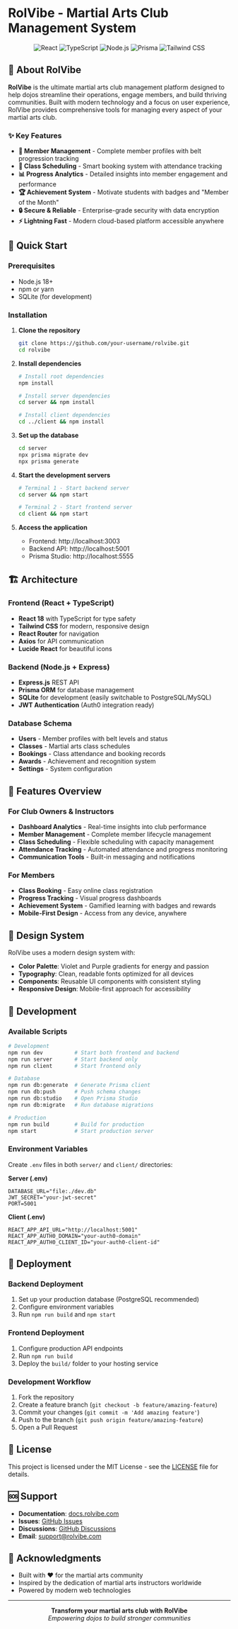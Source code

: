 # RolVibe - Martial Arts Club Management System

<div align="center">
  <img src="https://img.shields.io/badge/React-18.2.0-blue?style=for-the-badge&logo=react" alt="React" />
  <img src="https://img.shields.io/badge/TypeScript-4.9.5-blue?style=for-the-badge&logo=typescript" alt="TypeScript" />
  <img src="https://img.shields.io/badge/Node.js-Express-green?style=for-the-badge&logo=node.js" alt="Node.js" />
  <img src="https://img.shields.io/badge/Prisma-ORM-purple?style=for-the-badge&logo=prisma" alt="Prisma" />
  <img src="https://img.shields.io/badge/Tailwind-CSS-38B2AC?style=for-the-badge&logo=tailwind-css&logoColor=white" alt="Tailwind CSS" />
</div>

## 🥋 About RolVibe

**RolVibe** is the ultimate martial arts club management platform designed to help dojos streamline their operations, engage members, and build thriving communities. Built with modern technology and a focus on user experience, RolVibe provides comprehensive tools for managing every aspect of your martial arts club.

### ✨ Key Features

- **🎯 Member Management** - Complete member profiles with belt progression tracking
- **📅 Class Scheduling** - Smart booking system with attendance tracking
- **📊 Progress Analytics** - Detailed insights into member engagement and performance
- **🏆 Achievement System** - Motivate students with badges and "Member of the Month"
- **🔒 Secure & Reliable** - Enterprise-grade security with data encryption
- **⚡ Lightning Fast** - Modern cloud-based platform accessible anywhere

## 🚀 Quick Start

### Prerequisites

- Node.js 18+ 
- npm or yarn
- SQLite (for development)

### Installation

1. **Clone the repository**
   ```bash
   git clone https://github.com/your-username/rolvibe.git
   cd rolvibe
   ```

2. **Install dependencies**
   ```bash
   # Install root dependencies
   npm install
   
   # Install server dependencies
   cd server && npm install
   
   # Install client dependencies
   cd ../client && npm install
   ```

3. **Set up the database**
   ```bash
   cd server
   npx prisma migrate dev
   npx prisma generate
   ```

4. **Start the development servers**
   ```bash
   # Terminal 1 - Start backend server
   cd server && npm start
   
   # Terminal 2 - Start frontend server
   cd client && npm start
   ```

5. **Access the application**
   - Frontend: http://localhost:3003
   - Backend API: http://localhost:5001
   - Prisma Studio: http://localhost:5555

## 🏗️ Architecture

### Frontend (React + TypeScript)
- **React 18** with TypeScript for type safety
- **Tailwind CSS** for modern, responsive design
- **React Router** for navigation
- **Axios** for API communication
- **Lucide React** for beautiful icons

### Backend (Node.js + Express)
- **Express.js** REST API
- **Prisma ORM** for database management
- **SQLite** for development (easily switchable to PostgreSQL/MySQL)
- **JWT Authentication** (Auth0 integration ready)

### Database Schema
- **Users** - Member profiles with belt levels and status
- **Classes** - Martial arts class schedules
- **Bookings** - Class attendance and booking records
- **Awards** - Achievement and recognition system
- **Settings** - System configuration

## 📱 Features Overview

### For Club Owners & Instructors
- **Dashboard Analytics** - Real-time insights into club performance
- **Member Management** - Complete member lifecycle management
- **Class Scheduling** - Flexible scheduling with capacity management
- **Attendance Tracking** - Automated attendance and progress monitoring
- **Communication Tools** - Built-in messaging and notifications

### For Members
- **Class Booking** - Easy online class registration
- **Progress Tracking** - Visual progress dashboards
- **Achievement System** - Gamified learning with badges and rewards
- **Mobile-First Design** - Access from any device, anywhere

## 🎨 Design System

RolVibe uses a modern design system with:
- **Color Palette**: Violet and Purple gradients for energy and passion
- **Typography**: Clean, readable fonts optimized for all devices
- **Components**: Reusable UI components with consistent styling
- **Responsive Design**: Mobile-first approach for accessibility

## 🔧 Development

### Available Scripts

```bash
# Development
npm run dev          # Start both frontend and backend
npm run server       # Start backend only
npm run client       # Start frontend only

# Database
npm run db:generate  # Generate Prisma client
npm run db:push      # Push schema changes
npm run db:studio    # Open Prisma Studio
npm run db:migrate   # Run database migrations

# Production
npm run build        # Build for production
npm start            # Start production server
```

### Environment Variables

Create `.env` files in both `server/` and `client/` directories:

**Server (.env)**
```env
DATABASE_URL="file:./dev.db"
JWT_SECRET="your-jwt-secret"
PORT=5001
```

**Client (.env)**
```env
REACT_APP_API_URL="http://localhost:5001"
REACT_APP_AUTH0_DOMAIN="your-auth0-domain"
REACT_APP_AUTH0_CLIENT_ID="your-auth0-client-id"
```

## 🚀 Deployment

### Backend Deployment
1. Set up your production database (PostgreSQL recommended)
2. Configure environment variables
3. Run `npm run build` and `npm start`

### Frontend Deployment
1. Configure production API endpoints
2. Run `npm run build`
3. Deploy the `build/` folder to your hosting service

### Development Workflow
1. Fork the repository
2. Create a feature branch (`git checkout -b feature/amazing-feature`)
3. Commit your changes (`git commit -m 'Add amazing feature'`)
4. Push to the branch (`git push origin feature/amazing-feature`)
5. Open a Pull Request

## 📄 License

This project is licensed under the MIT License - see the [LICENSE](LICENSE) file for details.

## 🆘 Support

- **Documentation**: [docs.rolvibe.com](https://docs.rolvibe.com)
- **Issues**: [GitHub Issues](https://github.com/your-username/rolvibe/issues)
- **Discussions**: [GitHub Discussions](https://github.com/your-username/rolvibe/discussions)
- **Email**: support@rolvibe.com

## 🙏 Acknowledgments

- Built with ❤️ for the martial arts community
- Inspired by the dedication of martial arts instructors worldwide
- Powered by modern web technologies

---

<div align="center">
  <strong>Transform your martial arts club with RolVibe</strong><br/>
  <em>Empowering dojos to build stronger communities</em>
</div>
